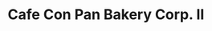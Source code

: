 ---
title: "Cafe Con Pan Bakery Corp. II"
url: /staten-island/cafe-con-pan-bakery-corp-ii/
shop: bakery
---